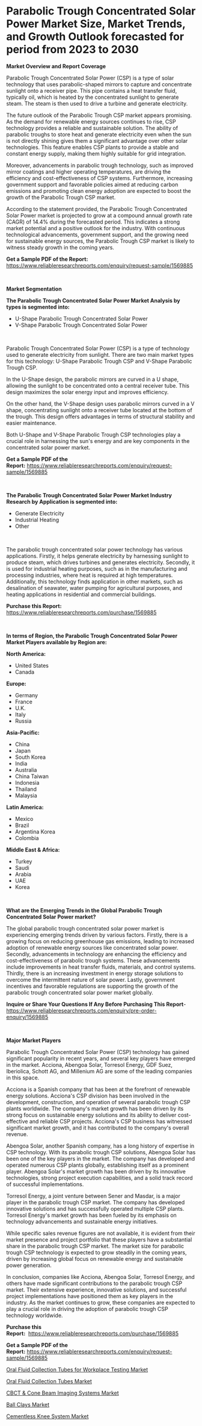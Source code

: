 <p><h1>Parabolic Trough Concentrated Solar Power Market Size, Market Trends, and Growth Outlook forecasted for period from 2023 to 2030</h1></p><p><strong>Market Overview and Report Coverage</strong></p>
<p><p>Parabolic Trough Concentrated Solar Power (CSP) is a type of solar technology that uses parabolic-shaped mirrors to capture and concentrate sunlight onto a receiver pipe. This pipe contains a heat transfer fluid, typically oil, which is heated by the concentrated sunlight to generate steam. The steam is then used to drive a turbine and generate electricity.</p><p>The future outlook of the Parabolic Trough CSP market appears promising. As the demand for renewable energy sources continues to rise, CSP technology provides a reliable and sustainable solution. The ability of parabolic troughs to store heat and generate electricity even when the sun is not directly shining gives them a significant advantage over other solar technologies. This feature enables CSP plants to provide a stable and constant energy supply, making them highly suitable for grid integration.</p><p>Moreover, advancements in parabolic trough technology, such as improved mirror coatings and higher operating temperatures, are driving the efficiency and cost-effectiveness of CSP systems. Furthermore, increasing government support and favorable policies aimed at reducing carbon emissions and promoting clean energy adoption are expected to boost the growth of the Parabolic Trough CSP market.</p><p>According to the statement provided, the Parabolic Trough Concentrated Solar Power market is projected to grow at a compound annual growth rate (CAGR) of 14.4% during the forecasted period. This indicates a strong market potential and a positive outlook for the industry. With continuous technological advancements, government support, and the growing need for sustainable energy sources, the Parabolic Trough CSP market is likely to witness steady growth in the coming years.</p></p>
<p><strong>Get a Sample PDF of the Report:</strong> <a href="https://www.reliableresearchreports.com/enquiry/request-sample/1569885">https://www.reliableresearchreports.com/enquiry/request-sample/1569885</a></p>
<p>&nbsp;</p>
<p><strong>Market Segmentation</strong></p>
<p><strong>The Parabolic Trough Concentrated Solar Power Market Analysis by types is segmented into:</strong></p>
<p><ul><li>U-Shape Parabolic Trough Concentrated Solar Power</li><li>V-Shape Parabolic Trough Concentrated Solar Power</li></ul></p>
<p>&nbsp;</p>
<p><p>Parabolic Trough Concentrated Solar Power (CSP) is a type of technology used to generate electricity from sunlight. There are two main market types for this technology: U-Shape Parabolic Trough CSP and V-Shape Parabolic Trough CSP. </p><p>In the U-Shape design, the parabolic mirrors are curved in a U shape, allowing the sunlight to be concentrated onto a central receiver tube. This design maximizes the solar energy input and improves efficiency.</p><p>On the other hand, the V-Shape design uses parabolic mirrors curved in a V shape, concentrating sunlight onto a receiver tube located at the bottom of the trough. This design offers advantages in terms of structural stability and easier maintenance.</p><p>Both U-Shape and V-Shape Parabolic Trough CSP technologies play a crucial role in harnessing the sun's energy and are key components in the concentrated solar power market.</p></p>
<p><strong>Get a Sample PDF of the Report:</strong>&nbsp;<a href="https://www.reliableresearchreports.com/enquiry/request-sample/1569885">https://www.reliableresearchreports.com/enquiry/request-sample/1569885</a></p>
<p>&nbsp;</p>
<p><strong>The Parabolic Trough Concentrated Solar Power Market Industry Research by Application is segmented into:</strong></p>
<p><ul><li>Generate Electricity</li><li>Industrial Heating</li><li>Other</li></ul></p>
<p>&nbsp;</p>
<p><p>The parabolic trough concentrated solar power technology has various applications. Firstly, it helps generate electricity by harnessing sunlight to produce steam, which drives turbines and generates electricity. Secondly, it is used for industrial heating purposes, such as in the manufacturing and processing industries, where heat is required at high temperatures. Additionally, this technology finds application in other markets, such as desalination of seawater, water pumping for agricultural purposes, and heating applications in residential and commercial buildings.</p></p>
<p><strong>Purchase this Report:</strong>&nbsp; <a href="https://www.reliableresearchreports.com/purchase/1569885">https://www.reliableresearchreports.com/purchase/1569885</a></p>
<p>&nbsp;</p>
<p><strong>In terms of Region, the Parabolic Trough Concentrated Solar Power Market Players available by Region are:</strong></p>
<p>
    <p> <strong> North America: </strong>
        <ul>
            <li>United States</li>
            <li>Canada</li>
        </ul>
        </p> 
    <p> <strong> Europe: </strong>
        <ul>
            <li>Germany</li>
            <li>France</li>
            <li>U.K.</li>
            <li>Italy</li>
            <li>Russia</li>
        </ul>
        </p> 
    <p> <strong> Asia-Pacific: </strong>
        <ul>
            <li>China</li>
            <li>Japan</li>
            <li>South Korea</li>
            <li>India</li>
            <li>Australia</li>
            <li>China Taiwan</li>
            <li>Indonesia</li>
            <li>Thailand</li>
            <li>Malaysia</li>
        </ul>
        </p> 
    <p> <strong> Latin America: </strong>
        <ul>
            <li>Mexico</li>
            <li>Brazil</li>
            <li>Argentina Korea</li>
            <li>Colombia</li>
        </ul>
        </p> 
    <p> <strong> Middle East & Africa: </strong>
        <ul>
            <li>Turkey</li>
            <li>Saudi</li>
            <li>Arabia</li>
            <li>UAE</li>
            <li>Korea</li>
        </ul>
    </p>
    </p>
<p>&nbsp;</p>
<p><strong>What are the Emerging Trends in the Global Parabolic Trough Concentrated Solar Power market?</strong></p>
<p><p>The global parabolic trough concentrated solar power market is experiencing emerging trends driven by various factors. Firstly, there is a growing focus on reducing greenhouse gas emissions, leading to increased adoption of renewable energy sources like concentrated solar power. Secondly, advancements in technology are enhancing the efficiency and cost-effectiveness of parabolic trough systems. These advancements include improvements in heat transfer fluids, materials, and control systems. Thirdly, there is an increasing investment in energy storage solutions to overcome the intermittent nature of solar power. Lastly, government incentives and favorable regulations are supporting the growth of the parabolic trough concentrated solar power market globally.</p></p>
<p><strong>Inquire or Share Your Questions If Any Before Purchasing This Report</strong>- <a href="https://www.reliableresearchreports.com/enquiry/pre-order-enquiry/1569885">https://www.reliableresearchreports.com/enquiry/pre-order-enquiry/1569885</a></p>
<p>&nbsp;</p>
<p><strong>Major Market Players</strong></p>
<p><p>Parabolic Trough Concentrated Solar Power (CSP) technology has gained significant popularity in recent years, and several key players have emerged in the market. Acciona, Abengoa Solar, Torresol Energy, GDF Suez, Iberiolica, Schott AG, and Millenium AG are some of the leading companies in this space.</p><p>Acciona is a Spanish company that has been at the forefront of renewable energy solutions. Acciona's CSP division has been involved in the development, construction, and operation of several parabolic trough CSP plants worldwide. The company's market growth has been driven by its strong focus on sustainable energy solutions and its ability to deliver cost-effective and reliable CSP projects. Acciona's CSP business has witnessed significant market growth, and it has contributed to the company's overall revenue.</p><p>Abengoa Solar, another Spanish company, has a long history of expertise in CSP technology. With its parabolic trough CSP solutions, Abengoa Solar has been one of the key players in the market. The company has developed and operated numerous CSP plants globally, establishing itself as a prominent player. Abengoa Solar's market growth has been driven by its innovative technologies, strong project execution capabilities, and a solid track record of successful implementations.</p><p>Torresol Energy, a joint venture between Sener and Masdar, is a major player in the parabolic trough CSP market. The company has developed innovative solutions and has successfully operated multiple CSP plants. Torresol Energy's market growth has been fueled by its emphasis on technology advancements and sustainable energy initiatives.</p><p>While specific sales revenue figures are not available, it is evident from their market presence and project portfolio that these players have a substantial share in the parabolic trough CSP market. The market size for parabolic trough CSP technology is expected to grow steadily in the coming years, driven by increasing global focus on renewable energy and sustainable power generation.</p><p>In conclusion, companies like Acciona, Abengoa Solar, Torresol Energy, and others have made significant contributions to the parabolic trough CSP market. Their extensive experience, innovative solutions, and successful project implementations have positioned them as key players in the industry. As the market continues to grow, these companies are expected to play a crucial role in driving the adoption of parabolic trough CSP technology worldwide.</p></p>
<p><strong>Purchase this Report:</strong>&nbsp;&nbsp;<a href="https://www.reliableresearchreports.com/purchase/1569885">https://www.reliableresearchreports.com/purchase/1569885</a></p>
<p></p>
<p><strong>Get a Sample PDF of the Report:</strong>&nbsp;<a href="https://www.reliableresearchreports.com/enquiry/request-sample/1569885">https://www.reliableresearchreports.com/enquiry/request-sample/1569885</a></p>
<p><p><a href="https://medium.com/@efrenmuller/oral-fluid-collection-tubes-for-workplace-testing-market-the-key-to-successful-business-strategy-bc3969011d6f">Oral Fluid Collection Tubes for Workplace Testing Market</a></p><p><a href="https://medium.com/@melissahaag/analyzing-oral-fluid-collection-tubes-market-global-industry-perspective-and-forecast-2023-to-9817d702bf30">Oral Fluid Collection Tubes Market</a></p><p><a href="https://www.linkedin.com/pulse/cbct-amp-cone-beam-imaging-systems-market-size-share-mdqse/">CBCT & Cone Beam Imaging Systems Market</a></p><p><a href="https://github.com/abbypearson7765/Market-Research-Report-List-1/blob/main/ball-clays-market.md">Ball Clays Market</a></p><p><a href="https://www.linkedin.com/pulse/cementless-knee-system-market-share-amp-new-trends-analysis-report-gumwe/">Cementless Knee System Market</a></p></p>